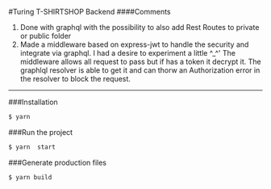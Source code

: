 #Turing T-SHIRTSHOP Backend
####Comments 
                
1. Done with graphql with the possibility to also add Rest Routes to private or public folder
2. Made a middleware based on express-jwt to handle the security and integrate via graphql. I had a desire to experiment a little ^_^'  The middleware allows all request to pass but if has a token it decrypt it. The graphlql resolver is able to get it and can thorw an Authorization error in the resolver to block the request.
                
----
###Installation
```bash
$ yarn 
```
###Run the project
```bash
$ yarn  start
```

###Generate production files
```bash
$ yarn build
```